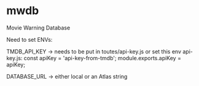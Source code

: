 # mwdb
Movie Warning Database

Need to set ENVs:

TMDB_API_KEY -> needs to be put in toutes/api-key.js or set this env
  api-key.js:
    const apiKey = 'api-key-from-tmdb';
    module.exports.apiKey = apiKey;

DATABASE_URL -> either local or an Atlas string
